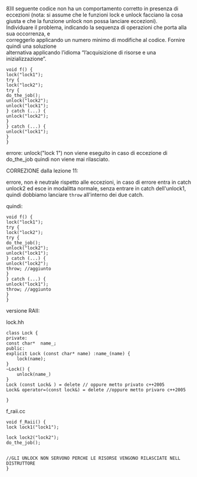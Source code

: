8)Il seguente codice non ha un comportamento corretto in presenza di eccezioni (nota: si assume che le funzioni lock e unlock facciano la cosa giusta e che la funzione unlock non possa lanciare eccezioni).  
Individuare il problema, indicando la sequenza di operazioni che porta alla sua occorrenza, e  
correggerlo applicando un numero minimo di modifiche al codice. Fornire quindi una soluzione  
alternativa applicando l’idioma “l’acquisizione di risorse e una inizializzazione”.  
````
void f() {  
lock("lock1");  
try {  
lock("lock2");  
try {  
do_the_job();  
unlock("lock2");  
unlock("lock1");  
} catch (...) {  
unlock("lock2");  
}  
} catch (...) {  
unlock("lock1");  
}  
}
````

errore: unlock("lock 1") non viene eseguito in caso di eccezione di do_the_job quindi non viene mai rilasciato. 




CORREZIONE dalla lezione 11:

errore, non è neutrale rispetto alle eccezioni, in caso di errore entra in catch unlock2 ed esce in modalitta normale, senza entrare in catch dell'unlock1, quindi dobbiamo lanciare ``throw``  all'interno dei due catch.

quindi:
````
void f() {  
lock("lock1");  
try {  
lock("lock2");  
try {  
do_the_job();  
unlock("lock2");  
unlock("lock1");  
} catch (...) {  
unlock("lock2"); 
throw; //aggiunto
}  
} catch (...) {  
unlock("lock1");
throw; //aggiunto
}  
}
````

versione RAII:

lock.hh
````
class Lock {
private:
const char*  name_;
public:
explicit Lock (const char* name) :name_(name) {
	lock(name);
}
~Lock() {
	unlock(name_)
}
Lock (const Lock& ) = delete // oppure metto privato c++2005
Lock& operator=(const lock&) = delete //oppure metto privaro c++2005

}
````

f_raii.cc

````
void f_Raii() {  
lock lock1("lock1");  

lock lock2("lock2");  
do_the_job();  


//GLI UNLOCK NON SERVONO PERCHE LE RISORSE VENGONO RILASCIATE NELL DISTRUTTORE
}
